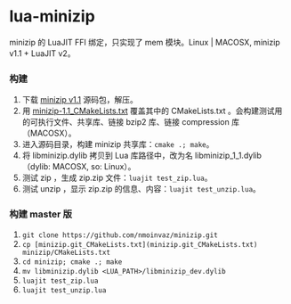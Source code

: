 # lua-minizip
minizip 的 LuaJIT FFI 绑定，只实现了 mem 模块。Linux | MACOSX, minizip v1.1 + LuaJIT v2。

### 构建
1. 下载 [minizip v1.1](https://github.com/nmoinvaz/minizip/releases/tag/1.1) 源码包，解压。
2. 用 [minizip-1.1_CMakeLists.txt](minizip-1.1_CMakeLists.txt) 覆盖其中的 CMakeLists.txt 。会构建测试用的可执行文件、共享库、链接 bzip2 库、链接 compression 库（MACOSX）。
3. 进入源码目录，构建 minizip 共享库：`cmake .; make`。
4. 将 libminizip.dylib 拷贝到 Lua 库路径中，改为名 libminizip_1_1.dylib （dylib: MACOSX, so: Linux）。
5. 测试 zip ，生成 zip.zip 文件：`luajit test_zip.lua`。
6. 测试 unzip ，显示 zip.zip 的信息、内容：`luajit test_unzip.lua`。

### 构建 master 版
1. `git clone https://github.com/nmoinvaz/minizip.git`
2. `cp [minizip.git_CMakeLists.txt](minizip.git_CMakeLists.txt) minizip/CMakeLists.txt`
3. `cd minizip; cmake .; make`
4. `mv libminizip.dylib <LUA_PATH>/libminizip_dev.dylib`
5. `luajit test_zip.lua`
6. `luajit test_unzip.lua`
